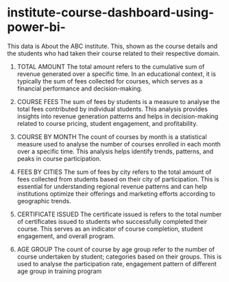 # institute-course-dashboard-using-power-bi-

This data is About the ABC institute. This, shown as the course details and the students who had taken their course related to their respective domain. 
1.	TOTAL AMOUNT
The total amount refers to the cumulative sum of revenue generated over a specific time. In an educational context, it is typically the sum of fees collected for courses, which serves as a financial performance and decision-making.

2.	COURSE FEES
The sum of fees by students is a measure to analyse the total fees contributed by individual students. This analysis provides insights into revenue generation patterns and helps in decision-making related to course pricing, student engagement, and profitability.

3.	COURSE BY MONTH
The count of courses by month is a statistical measure used to analyse the number of courses enrolled in each month over a specific time. This analysis helps identify trends, patterns, and peaks in course participation.

4.	FEES BY CITIES
The sum of fees by city refers to the total amount of fees collected from students based on their city of participation. This is essential for understanding regional revenue patterns and can help institutions optimize their offerings and marketing efforts according to geographic trends.



5.	CERTIFICATE ISSUED
The certificate issued is refers to the total number of certificates issued to students who successfully completed their course. This serves as an indicator of course completion, student engagement, and overall program.

6.	AGE GROUP
The count of course by age group refer to the number of course undertaken by student; categories based on their groups. This is used to analyse the participation rate, engagement pattern of different age group in training program

